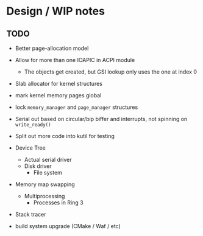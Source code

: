 # Design / WIP notes

## TODO

- Better page-allocation model
- Allow for more than one IOAPIC in ACPI module
  - The objects get created, but GSI lookup only uses the one at index 0
- Slab allocator for kernel structures
- mark kernel memory pages global
- lock `memory_manager` and `page_manager` structures
- Serial out based on circular/bip biffer and interrupts, not spinning on
  `write_ready()`
- Split out more code into kutil for testing


- Device Tree
  - Actual serial driver
  - Disk driver
    - File system
- Memory map swapping
  - Multiprocessing
    - Processes in Ring 3
- Stack tracer
- build system upgrade (CMake / Waf / etc)
